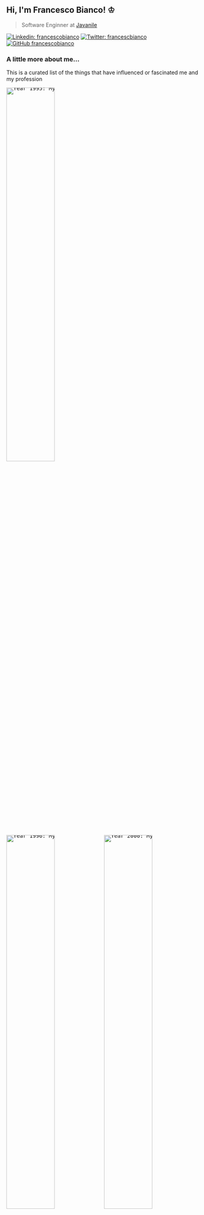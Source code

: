 ## Hi, I'm Francesco Bianco! ♔

> Software Enginner at <a href="https://www.javanile.org">Javanile</a>

[![Linkedin: francescobianco](https://img.shields.io/badge/-francescobianco-blue?style=flat-square&logo=Linkedin&logoColor=white&link=https://www.linkedin.com/in/bianco1981/)](https://www.linkedin.com/in/bianco1981/)
[![Twitter: francescbianco](https://img.shields.io/twitter/follow/francescobianco?style=social)](https://twitter.com/francescobianco)
[![GitHub francescobianco](https://img.shields.io/github/followers/francescobianco?label=follow&style=social)](https://github.com/francescobianco)

### A little more about me...

This is a curated list of the things that have influenced or fascinated me and my profession

<div class="image" style="line-height:0px"><pre style="line-height:0px"><a href="#"><img width="50%" src="http://www.outframe.com/386SX.jpg" title="Year 1995: My first PC"
/><img align="left" width="50%" src="http://www.outframe.com/386SX.jpg" title="Year 1996: My first PC"
/><br/><img align="left" width="50%" src="http://www.outframe.com/386SX.jpg" title="Year 1997: My first PC"
/><img align="left" width="50%" src="http://www.outframe.com/386SX.jpg" title="Year 1998: My first PC"
/><img align="left" width="50%" src="http://www.outframe.com/386SX.jpg" title="Year 1999: My first PC"
/><img width="50%" src="http://www.outframe.com/386SX.jpg" title="Year 2000: My first PC"
/><img width="50%" src="http://www.outframe.com/386SX.jpg" title="Year 2001: My first PC"
/><img width="50%" src="http://www.outframe.com/386SX.jpg" title="Year 2002: My first PC"
/><img width="50%" src="http://www.outframe.com/386SX.jpg" title="Year 2003: My first PC"
/><img width="50%" src="http://www.outframe.com/386SX.jpg" title="Year 2004: My first PC"
/><img width="50%" src="http://www.outframe.com/386SX.jpg" title="Year 2005: My first PC"
/><img width="50%" src="http://www.outframe.com/386SX.jpg" title="Year 2006: My first PC"
/><img width="50%" src="http://www.outframe.com/386SX.jpg" title="Year 2007: My first PC"
/><img width="50%" src="http://www.outframe.com/386SX.jpg" title="Year 2008: My first PC"
/><img width="50%" src="http://www.outframe.com/386SX.jpg" title="Year 2009: My first PC"
/><img width="50%" src="http://www.outframe.com/386SX.jpg" title="Year 2010: My first PC"
/><img width="50%" src="http://www.outframe.com/386SX.jpg" title="Year 2011: My first PC"
/><img width="50%" src="http://www.outframe.com/386SX.jpg" title="Year 2012: My first PC"
/><img width="50%" src="http://www.outframe.com/386SX.jpg" title="Year 2013: My first PC"
/><img width="50%" src="http://www.outframe.com/386SX.jpg" title="Year 2014: My first PC"
/><img width="50%" src="http://www.outframe.com/386SX.jpg" title="Year 2015: My first PC"
/><img width="50%" src="http://www.outframe.com/386SX.jpg" title="Year 2016: My first PC"
/><img width="50%" src="http://www.outframe.com/386SX.jpg" title="Year 2017: My first PC"
/><img width="50%" src="http://www.outframe.com/386SX.jpg" title="Year 2018: My first PC"
/><img width="50%" src="http://www.outframe.com/386SX.jpg" title="Year 2019: My first PC"
/><img width="50%" src="http://www.outframe.com/386SX.jpg" title="Year 2020: My first PC"
/></a></pre></div>
